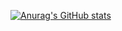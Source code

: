 [![Anurag's GitHub stats](https://github-readme-stats.vercel.app/api?username=seki-project)](https://github.com/anuraghazra/github-readme-stats)
